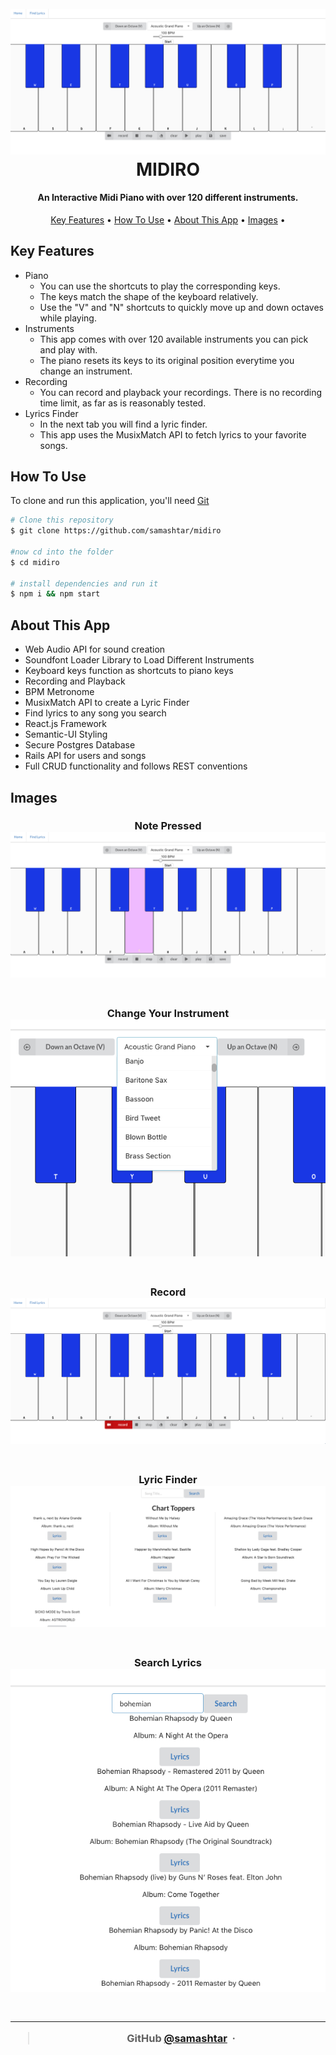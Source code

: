 <h1 align="center">
  <br>
  <img src="./assets/main.png" >
  <br>
MIDIRO  
<br>
</h1>

<h4 align="center">An Interactive Midi Piano with over 120 different instruments. </h4>

<p align="center">
  <a href="#key-features">Key Features</a> •
  <a href="#how-to-use">How To Use</a> •
  <a href="#about-this-app">About This App</a> •
  <a href="#images">Images</a> •
</p>

## Key Features

- Piano
  - You can use the shortcuts to play the corresponding keys.
  - The keys match the shape of the keyboard relatively.
  - Use the "V" and "N" shortcuts to quickly move up and down octaves while playing.
- Instruments
  - This app comes with over 120 available instruments you can pick and play with.
  - The piano resets its keys to its original position everytime you change an instrument.
- Recording
  - You can record and playback your recordings. There is no recording time limit, as far as is reasonably tested.
- Lyrics Finder
  - In the next tab you will find a lyric finder.
  - This app uses the MusixMatch API to fetch lyrics to your favorite songs.

## How To Use

To clone and run this application, you'll need [Git](https://git-scm.com)

```bash
# Clone this repository
$ git clone https://github.com/samashtar/midiro

#now cd into the folder
$ cd midiro

# install dependencies and run it
$ npm i && npm start
```

## About This App

- Web Audio API for sound creation
- Soundfont Loader Library to Load Different Instruments
- Keyboard keys function as shortcuts to piano keys
- Recording and Playback
- BPM Metronome
- MusixMatch API to create a Lyric Finder
- Find lyrics to any song you search
- React.js Framework
- Semantic-UI Styling
- Secure Postgres Database
- Rails API for users and songs
- Full CRUD functionality and follows REST conventions

## Images

<h3 align="center">
Note Pressed  <br>
  <img src="./assets/keypressed.png" >
  <br>
<br>
</h3>
<h3 align="center">

<h3 align="center">
Change Your Instrument  <br>
  <img src="./assets/instruments.png" >
  <br>
<br>
</h3>

<h3 align="center">
Record  <br>
  <img src="./assets/record.png" >
  <br>
<br>
</h3>
<h3 align="center">

<h3 align="center">
 Lyric Finder
  <br>
  <img src="./assets/lyricfinder.png" >
  <br>
<br>
</h3>

<h3 align="center">
Search Lyrics  <br>
  <img src="./assets/search.png" >
  <br>
<br>
</h3>
<h3 align="center">

---

> GitHub [@samashtar](https://github.com/samashtar/) &nbsp;&middot;&nbsp;
